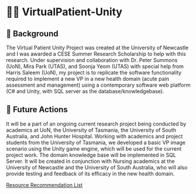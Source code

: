 # 👩‍⚕️ VirtualPatient-Unity
## 🔬 Background
The Virtual Patient Unity Project was created at the University of Newcastle and I was awarded a CESE Summer Research Scholarship to help with this research. Under supervision and collaboration with Dr. Peter Summons (UoN), Mira Park (UTAS), and Soonja Yeom (UTAS) with special help from Harris Saleem (UoN), my project is to replicate the software functionality required to implement a new VP in a new health domain (acute pain assessment and management) using a contemporary software web platform (C# and Unity, with SQL server as the database/knowledgebase). 

## 🧬 Future Actions
It will be a part of an ongoing current research project being conducted by academics at UoN, the University of Tasmania, the University of South Australia, and John Hunter Hospital. Working with academics and project students from the University of Tasmania, we developed a basic VP image scenario using the Unity game engine, which will be used for the current project work. The domain knowledge base will be implemented in SQL Server. It will be created in conjunction with Nursing academics at the University of Newcastle and the University of South Australia, who will also provide testing and feedback of its efficacy in the new health domain. 

[Resource Recommendation List](https://vp-cese.notion.site/58913183d95642a4a0bb0dc18dadb217?v=f002940e6ae541a8914a3fdef1037414)
